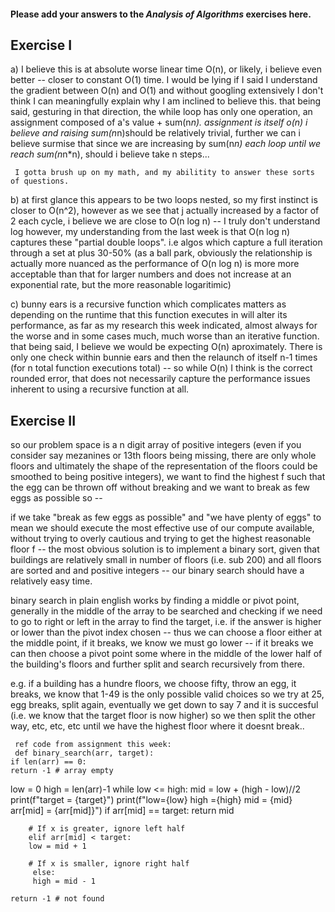 #### Please add your answers to the ***Analysis of  Algorithms*** exercises here.

## Exercise I

a)
 I believe this is at absolute worse linear time O(n), or likely, i believe even better -- closer to constant O(1) time. I would be lying if I said I understand the gradient between O(n) and O(1) and without googling extensively I don't think I can meaningfully explain why I am inclined to believe this.
  that being said, gesturing in that direction, the while loop has only one operation, an assignment composed of a's value  + sum(n*n). assignment is itself o(n) i believe and raising sum(n*n)should be relatively trivial, further we can i believe surmise that since we are increasing by sum(n*n) each loop until we reach sum(n*n*n), should i believe take n steps...

     I gotta brush up on my math, and my abilitity to answer these sorts of questions.

b) at first glance this appears to be two loops nested, so my first instinct is closer to O(n^2), however as we see that j actually increased by a factor of 2 each cycle, i believe we are close to O(n log n) -- I truly don't understand log however, my understanding from the last week is that O(n log n) captures these "partial double loops". i.e algos which capture a full iteration through a set at plus 30-50% (as a ball park, obviously the relationship is actually more nuanced as the performance of O(n log n) is more more acceptable than that for larger numbers and does not increase at an exponential rate, but the more reasonable logaritimic)


c) bunny ears is a recursive function which complicates matters as depending on the runtime that this function executes in will alter its performance, as far as my research this week indicated, almost always for the worse and in some cases much, much worse than an iterative function. that being said, I believe we would be expecting O(n) aproximately. There is only one check within bunnie ears and then the relaunch of itself n-1 times (for n total function executions total) -- so while O(n) I think is the correct rounded error, that does not necessarily capture the performance issues inherent to using a recursive function at all.

## Exercise II

   so our problem space is a n digit array of positive integers (even if you consider say mezanines or 13th floors being missing, there are only whole floors and ultimately the shape of the representation of the floors could be smoothed to being positive integers), we want to find the highest f such that the egg can be thrown off without breaking and we want to break as few eggs as possible so --

   if we take "break as few eggs as possible" and "we have plenty of eggs" to mean we should execute the most effective use of our compute available, without trying to overly cautious and trying to get the highest reasonable floor f -- the most obvious solution is to implement a binary sort, given that buildings are relatively small in number of floors (i.e. sub 200) and all floors are sorted and and positive integers -- our binary search should have a relatively easy time.

   binary search in plain english works by finding a middle or pivot point, generally in the middle of the array to be searched and checking if we need to go to right or left in the array to find the target, i.e. if the answer is higher or lower than the pivot index chosen -- thus we can choose a floor either at the middle point, if it breaks, we know we must go lower -- if it breaks we can then choose a pivot point some where in the middle of the lower half of the building's floors and further split and search recursively from there.

   e.g. if a building has a hundre floors, we choose fifty, throw an egg, it breaks, we know that 1-49 is the only possible valid choices so we try at 25, egg breaks, split again, eventually we get down to say 7 and it is succesful (i.e. we know that the target floor is now higher) so we then split the other way, etc, etc, etc until we have the highest floor where it doesnt break..

     ref code from assignment this week:
     def binary_search(arr, target):
    if len(arr) == 0:
    return -1 # array empty
  low = 0
      high = len(arr)-1
    while low <= high:
        mid = low + (high - low)//2
        print(f"target = {target}")
        print(f"low={low} high ={high} mid = {mid} arr[mid] = {arr[mid]}")
        if arr[mid] == target:
          return mid

        # If x is greater, ignore left half
        elif arr[mid] < target:
        low = mid + 1

        # If x is smaller, ignore right half
         else:
         high = mid - 1

    return -1 # not found

